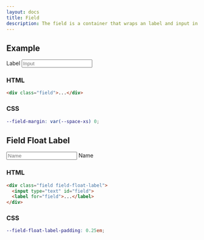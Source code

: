 ```yaml
---
layout: docs
title: Field
description: The field is a container that wraps an label and input in a form to normalise margins.
---
```


## Example

<div class="field">
  <label for="field">Label</label>
  <input type="email" id="field" placeholder="Input">
</div>

### HTML

```html
<div class="field">...</div>
```

### CSS

```scss
--field-margin: var(--space-xs) 0;
```

## Field Float Label

<div class="field field-float-label">
  <input type="email" id="field" placeholder="Name">
  <label for="field">Name</label>
</div>

### HTML

```html
<div class="field field-float-label">
  <input type="text" id="field">
  <label for="field">...</label>
</div>
```

### CSS

```scss
--field-float-label-padding: 0.25em;
```

